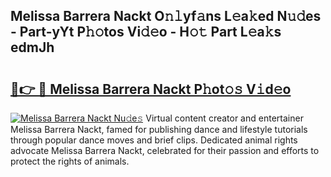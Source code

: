 ## Melissa Barrera Nackt O𝚗𝚕yf𝚊ns L𝚎a𝚔ed N𝚞𝚍es - Part-yYt P𝚑𝚘tos Vi𝚍𝚎o - H𝚘𝚝 Part L𝚎a𝚔s edmJh

# <h2><a href="http://kfe1g4.oniu.top/?m=Melissa+Barrera+Nackt">🔗👉 🔴 Melissa Barrera Nackt P𝚑ot𝚘𝚜 V𝚒d𝚎o</a></h2>

[![Melissa Barrera Nackt Nu𝚍e𝚜](https://i.imgur.com/0qMVB7G.gif)](http://kfe1g4.oniu.top/?m=Melissa+Barrera+Nackt)
Virtual content creator and entertainer Melissa Barrera Nackt, famed for publishing dance and lifestyle tutorials through popular dance moves and brief clips. Dedicated animal rights advocate Melissa Barrera Nackt, celebrated for their passion and efforts to protect the rights of animals.  
